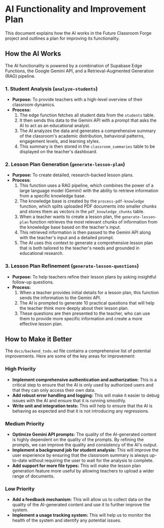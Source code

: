 # AI Functionality and Improvement Plan

This document explains how the AI works in the Future Classroom Forge project and outlines a plan for improving its functionality.

## How the AI Works

The AI functionality is powered by a combination of Supabase Edge Functions, the Google Gemini API, and a Retrieval-Augmented Generation (RAG) pipeline.

### 1. Student Analysis (`analyze-students`)

- **Purpose:** To provide teachers with a high-level overview of their classroom dynamics.
- **Process:**
    1. The edge function fetches all student data from the `students` table.
    2. It then sends this data to the Gemini API with a prompt that asks the AI to act as an educational analyst.
    3. The AI analyzes the data and generates a comprehensive summary of the classroom's academic distribution, behavioral patterns, engagement levels, and learning styles.
    4. This summary is then stored in the `classroom_summaries` table to be displayed on the teacher's dashboard.

### 2. Lesson Plan Generation (`generate-lesson-plan`)

- **Purpose:** To create detailed, research-backed lesson plans.
- **Process:**
    1. This function uses a RAG pipeline, which combines the power of a large language model (Gemini) with the ability to retrieve information from a specific knowledge base.
    2. The knowledge base is created by the `process-pdf-knowledge` function, which splits uploaded PDF documents into smaller chunks and stores them as vectors in the `pdf_knowledge_chunks` table.
    3. When a teacher wants to create a lesson plan, the `generate-lesson-plan` function retrieves the most relevant chunks of information from the knowledge base based on the teacher's input.
    4. This retrieved information is then passed to the Gemini API along with the teacher's input and a detailed prompt.
    5. The AI uses this context to generate a comprehensive lesson plan that is both tailored to the teacher's needs and grounded in educational research.

### 3. Lesson Plan Refinement (`generate-lesson-questions`)

- **Purpose:** To help teachers refine their lesson plans by asking insightful follow-up questions.
- **Process:**
    1. When a teacher provides initial details for a lesson plan, this function sends the information to the Gemini API.
    2. The AI is prompted to generate 10 practical questions that will help the teacher think more deeply about their lesson plan.
    3. These questions are then presented to the teacher, who can use them to provide more specific information and create a more effective lesson plan.

## How to Make it Better

The `docs/backend_todo.md` file contains a comprehensive list of potential improvements. Here are some of the key areas for improvement:

### High Priority

- **Implement comprehensive authentication and authorization:** This is a critical step to ensure that the AI is only used by authorized users and that they can only access their own data.
- **Add robust error handling and logging:** This will make it easier to debug issues with the AI and ensure that it is running smoothly.
- **Write unit and integration tests:** This will help to ensure that the AI is behaving as expected and that it is not introducing any regressions.

### Medium Priority

- **Optimize Gemini API prompts:** The quality of the AI-generated content is highly dependent on the quality of the prompts. By refining the prompts, we can improve the quality and consistency of the AI's output.
- **Implement a background job for student analysis:** This will improve the user experience by ensuring that the classroom summary is always up-to-date without requiring the user to wait for the analysis to complete.
- **Add support for more file types:** This will make the lesson plan generation feature more useful by allowing teachers to upload a wider range of documents.

### Low Priority

- **Add a feedback mechanism:** This will allow us to collect data on the quality of the AI-generated content and use it to further improve the system.
- **Implement a usage tracking system:** This will help us to monitor the health of the system and identify any potential issues.
